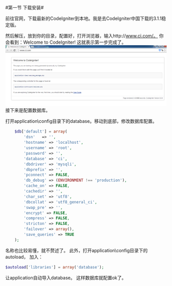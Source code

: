 ﻿#第一节 下载安装#


前往官网，下载最新的CodeIgniter到本地。我是去CodeIgniter中国下载的3.1.1稳定版。

然后解压，放到你的目录，配置好，打开浏览器，输入http://www.ci.com/。 你会看到：Welcome to CodeIgniter! 这就表示第一步完成了。
![image](images/1-1.png)
接下来是配置数据库。

打开application\config目录下的database。移动到底部，修改数据库配置。

```php
	$db['default'] = array(
		'dsn'	=> '',
		'hostname' => 'localhost',
		'username' => 'root',
		'password' => '',
		'database' => 'ci',
		'dbdriver' => 'mysqli',
		'dbprefix' => '',
		'pconnect' => FALSE,
		'db_debug' => (ENVIRONMENT !== 'production'),
		'cache_on' => FALSE,
		'cachedir' => '',
		'char_set' => 'utf8',
		'dbcollat' => 'utf8_general_ci',
		'swap_pre' => '',
		'encrypt' => FALSE,
		'compress' => FALSE,
		'stricton' => FALSE,
		'failover' => array(),
		'save_queries' => TRUE
	);
```
名称也比较易懂，就不赘述了。
此外，打开application\config目录下的autoload，
加入：
```php
$autoload['libraries'] = array('database');
```
让application自动导入database。
这样数据库就配置ok了。